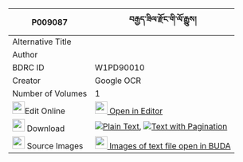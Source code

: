 |P009087|བརྒྱད་ཟིལ་རྫོང་གི་ལོ་རྒྱུས། 
| --- | --- 
|Alternative Title |
|Author | 
|BDRC ID | W1PD90010
|Creator | Google OCR
|Number of Volumes| 1
|<img width="25" src="https://img.icons8.com/color/25/000000/edit-property.png">Edit Online| [<img width="25" src="https://avatars.githubusercontent.com/u/45091458?s=200&v=4"> Open in Editor](http://editor.openpecha.org/P009087)
|<img width="25" src="https://img.icons8.com/fluent/48/000000/download-2.png"/>  Download | [![](https://img.icons8.com/color/20/000000/txt.png)Plain Text](https://github.com/Openpecha/P009087/releases/download/v1/gye_zil_dzong_gi_logyu_plain_P009087.zip), [![](https://img.icons8.com/color/20/000000/txt.png)Text with Pagination](https://github.com/Openpecha/P009087/releases/download/v1/gye_zil_dzong_gi_logyu_pages_P009087.zip)
|<img width="25" src="https://img.icons8.com/plasticine/100/000000/pictures-folder.png"/>  Source Images | [<img width="25" src="https://library.bdrc.io/icons/BUDA-small.svg"> Images of text file open in BUDA](https://library.bdrc.io/show/bdr:W1PD90010)